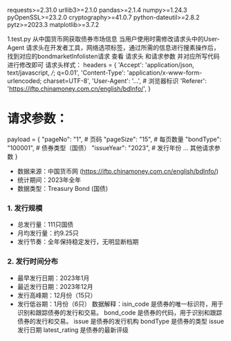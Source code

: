 requests>=2.31.0
urllib3>=2.1.0
pandas>=2.1.4
numpy>=1.24.3
pyOpenSSL>=23.2.0
cryptography>=41.0.7
python-dateutil>=2.8.2
pytz>=2023.3 
matplotlib>=3.7.2

 1.test.py 从中国货币网获取债券市场信息
 当用户使用时需修改请求头中的User-Agent
 请求头在开发者工具，网络选项标签，通过所需的信息进行搜素操作后，找到对应的bondmarketlnfolisten请求
 查看 请求头 和请求参数 并对应所写代码进行修改即可
 请求头样式：
 headers = {
    'Accept': 'application/json, text/javascript, */*; q=0.01',
     'Content-Type': 'application/x-www-form-urlencoded; charset=UTF-8',
     'User-Agent': '...',  # 浏览器标识
     'Referer': 'https://iftp.chinamoney.com.cn/english/bdInfo/',
 }
# 请求参数：
 payload = {
     "pageNo": "1",          # 页码
    "pageSize": "15",       # 每页数量
     "bondType": "100001",   # 债券类型（国债）
     "issueYear": "2023",    # 发行年份
   ... 其他请求参数
}

- 数据来源：中国货币网 (https://iftp.chinamoney.com.cn/english/bdInfo/)
- 统计期间：2023年全年
- 数据类型：Treasury Bond (国债)
### 1. 发行规模
- 总发行量：111只国债
- 月均发行量：约9.25只
- 发行节奏：全年保持稳定发行，无明显断档期

### 2. 发行时间分布
- 最早发行日期：2023年1月
- 最近发行日期：2023年12月
- 发行高峰期：12月份（15只）
- 发行低谷期：1月份（6只）
数据解释：isin_code 是债券的唯一标识符，用于识别和跟踪债券的发行和交易。
bond_code 是债券的代码，用于识别和跟踪债券的发行和交易。
issue 是债券的发行机构
bondType 是债券的类型
issue 发行日期
latest_rating 是债券的最新评级
